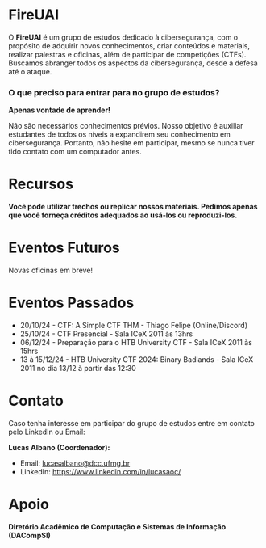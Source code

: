 # FireUAI
O **FireUAI** é um grupo de estudos dedicado à cibersegurança, com o propósito de adquirir novos conhecimentos, criar conteúdos e materiais, realizar palestras e oficinas, além de participar de competições (CTFs). Buscamos abranger todos os aspectos da cibersegurança, desde a defesa até o ataque.

### O que preciso para entrar para no grupo de estudos?

**Apenas vontade de aprender!** 

Não são necessários conhecimentos prévios. Nosso objetivo é auxiliar estudantes de todos os níveis a expandirem seu conhecimento em cibersegurança. Portanto, não hesite em participar, mesmo se nunca tiver tido contato com um computador antes.

# Recursos

**Você pode utilizar trechos ou replicar nossos materiais. Pedimos apenas que você forneça créditos adequados ao usá-los ou reproduzi-los.**

# Eventos Futuros
Novas oficinas em breve!

# Eventos Passados
- 20/10/24 - CTF: A Simple CTF THM - Thiago Felipe (Online/Discord)
- 25/10/24 - CTF Presencial - Sala ICeX 2011 às 13hrs
- 06/12/24 - Preparação para o HTB University CTF - Sala ICeX 2011 às 15hrs
- 13 à 15/12/24 - HTB University CTF 2024: Binary Badlands - Sala ICeX 2011 no dia 13/12 à partir das 12:30

# Contato
Caso tenha interesse em participar do grupo de estudos entre em contato pelo LinkedIn ou Email:

**Lucas Albano (Coordenador):** 
- Email: lucasalbano@dcc.ufmg.br
- LinkedIn: https://www.linkedin.com/in/lucasaoc/

# Apoio
**Diretório Acadêmico de Computação e Sistemas de Informação (DACompSI)**

